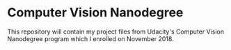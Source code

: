 # Computer Vision Nanodegree

This repository will contain my project files from Udacity's Computer Vision Nanodegree program which I enrolled on November 2018.
